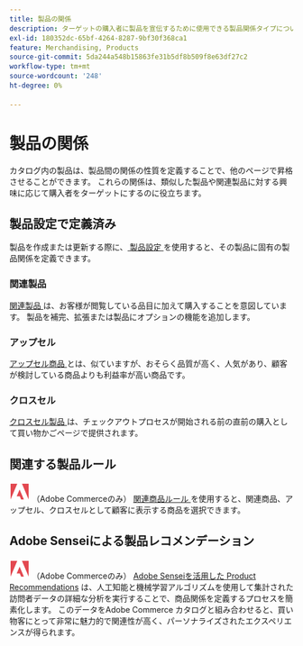```yaml
---
title: 製品の関係
description: ターゲットの購入者に製品を宣伝するために使用できる製品関係タイプについて説明します。
exl-id: 180352dc-65bf-4264-8287-9bf30f368ca1
feature: Merchandising, Products
source-git-commit: 5da244a548b15863fe31b5df8b509f8e63df27c2
workflow-type: tm+mt
source-wordcount: '248'
ht-degree: 0%

---
```


# 製品の関係

カタログ内の製品は、製品間の関係の性質を定義することで、他のページで昇格させることができます。 これらの関係は、類似した製品や関連製品に対する興味に応じて購入者をターゲットにするのに役立ちます。

## 製品設定で定義済み

製品を作成または更新する際に、[ 製品設定 ](../catalog/product-create.md#product-settings) を使用すると、その製品に固有の製品関係を定義できます。

### 関連製品

[ 関連製品 ](../catalog/related-products-up-sells-cross-sells.md#related-products) は、お客様が閲覧している品目に加えて購入することを意図しています。 製品を補完、拡張または製品にオプションの機能を追加します。

### アップセル

[ アップセル商品 ](../catalog/related-products-up-sells-cross-sells.md#up-sells) とは、似ていますが、おそらく品質が高く、人気があり、顧客が検討している商品よりも利益率が高い商品です。

### クロスセル

[ クロスセル製品 ](../catalog/related-products-up-sells-cross-sells.md#cross-sells) は、チェックアウトプロセスが開始される前の直前の購入として買い物かごページで提供されます。

## 関連する製品ルール

![Adobe Commerce](../assets/adobe-logo.svg) （Adobe Commerceのみ） [ 関連商品ルール ](product-related-rules.md) を使用すると、関連商品、アップセル、クロスセルとして顧客に表示する商品を選択できます。

## Adobe Senseiによる製品レコメンデーション

![Adobe Commerce](../assets/adobe-logo.svg) （Adobe Commerceのみ） [Adobe Senseiを活用した Product Recommendations](https://experienceleague.adobe.com/docs/commerce/product-recommendations/overview.html?lang=ja) は、人工知能と機械学習アルゴリズムを使用して集計された訪問者データの詳細な分析を実行することで、商品関係を定義するプロセスを簡素化します。 このデータをAdobe Commerce カタログと組み合わせると、買い物客にとって非常に魅力的で関連性が高く、パーソナライズされたエクスペリエンスが得られます。
